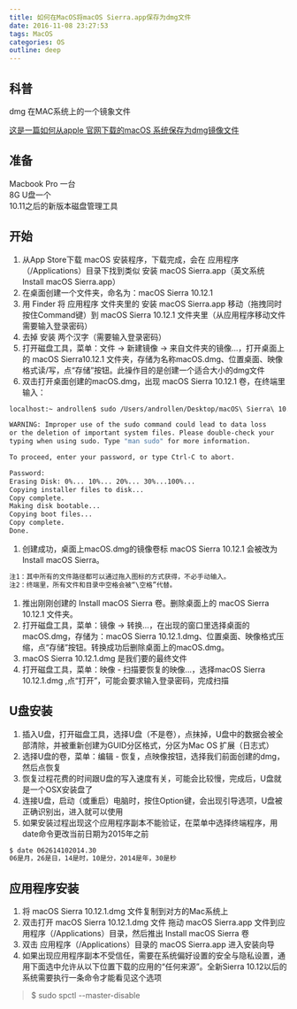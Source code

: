 ```yaml
---
title: 如何在MacOS将macOS Sierra.app保存为dmg文件
date: 2016-11-08 23:27:53  
tags: MacOS   
categories: OS  
outline: deep
---
```

## 科普  

dmg 在MAC系统上的一个镜象文件  

[这是一篇如何从apple 官网下载的macOS 系统保存为dmg镜像文件](http://www.macx.cn/thread-2169354-1-1.html)  

## 准备  

  Macbook Pro 一台  
  8G U盘一个  
  10.11之后的新版本磁盘管理工具  
<!--more-->
## 开始

1. 从App Store下载 macOS 安装程序，下载完成，会在 应用程序（/Applications）目录下找到类似 安装 macOS Sierra.app（英文系统 Install macOS Sierra.app）  
1. 在桌面创建一个文件夹，命名为：macOS Sierra 10.12.1
1. 用 Finder 将 应用程序 文件夹里的 安装 macOS Sierra.app 移动（拖拽同时按住Command键）到 macOS Sierra 10.12.1 文件夹里（从应用程序移动文件需要输入登录密码）  
1. 去掉 安装 两个汉字（需要输入登录密码）  
1. 打开磁盘工具，菜单：文件 -> 新建镜像 -> 来自文件夹的镜像...，打开桌面上的 macOS Sierra10.12.1 文件夹，存储为名称macOS.dmg、位置桌面、映像格式读/写，点“存储”按钮。此操作目的是创建一个适合大小的dmg文件  
1. 双击打开桌面创建的macOS.dmg，出现 macOS Sierra 10.12.1 卷，在终端里输入：  

  ``` bash
  localhost:~ androllen$ sudo /Users/androllen/Desktop/macOS\ Sierra\ 10.12.1/macOS\ Sierra.app/Contents/Resources/createinstallmedia --volume /Volumes/macOS\ Sierra\ 10.12.1 --applicationpath /Users/androllen/Desktop/macOS\ Sierra\ 10.12.1/macOS\ Sierra.app --nointeraction

  WARNING: Improper use of the sudo command could lead to data loss  
  or the deletion of important system files. Please double-check your  
  typing when using sudo. Type "man sudo" for more information.  

  To proceed, enter your password, or type Ctrl-C to abort.  

  Password:  
  Erasing Disk: 0%... 10%... 20%... 30%...100%...  
  Copying installer files to disk...  
  Copy complete.  
  Making disk bootable...  
  Copying boot files...  
  Copy complete.  
  Done.  
  ```

1. 创建成功，桌面上macOS.dmg的镜像卷标 macOS Sierra 10.12.1 会被改为 Install macOS Sierra。  

  ``` bash
  注1：其中所有的文件路径都可以通过拖入图标的方式获得，不必手动输入。  
  注2：终端里，所有文件和目录中空格会被“\空格”代替。
  ```

1. 推出刚刚创建的 Install macOS Sierra 卷。删除桌面上的 macOS Sierra 10.12.1 文件夹。  
1. 打开磁盘工具，菜单：镜像 -> 转换...，在出现的窗口里选择桌面的macOS.dmg，存储为：macOS Sierra 10.12.1.dmg、位置桌面、映像格式压缩，点“存储”按钮。转换成功后删除桌面上的macOS.dmg。  
1. macOS Sierra 10.12.1.dmg 是我们要的最终文件  
1. 打开磁盘工具，菜单：映像 - 扫描要恢复的映像...，选择macOS Sierra 10.12.1.dmg ,点“打开”，可能会要求输入登录密码，完成扫描  

## U盘安装

1. 插入U盘，打开磁盘工具，选择U盘（不是卷），点抹掉，U盘中的数据会被全部清除，并被重新创建为GUID分区格式，分区为Mac OS 扩展（日志式）  
1. 选择U盘的卷，菜单：编辑 - 恢复，点映像按钮，选择我们前面创建的dmg，然后点恢复  
1. 恢复过程花费的时间跟U盘的写入速度有关，可能会比较慢，完成后，U盘就是一个OSX安装盘了  
1. 连接U盘，启动（或重启）电脑时，按住Option键，会出现引导选项，U盘被正确识别出，进入就可以使用  
1. 如果安装过程出现这个应用程序副本不能验证，在菜单中选择终端程序，用date命令更改当前日期为2015年之前  

```sh
$ date 062614102014.30  
06是月，26是日，14是时，10是分，2014是年，30是秒
```

## 应用程序安装  

1. 将 macOS Sierra 10.12.1.dmg 文件复制到对方的Mac系统上
1. 双击打开 macOS Sierra 10.12.1.dmg 文件 拖动 macOS Sierra.app 文件到应用程序（/Applications）目录，然后推出 Install macOS Sierra 卷  
1. 双击 应用程序（/Applications）目录的 macOS Sierra.app 进入安装向导
1. 如果出现应用程序副本不受信任，需要在系统偏好设置的安全与隐私设置，通用下面选中允许从以下位置下载的应用的“任何来源”。全新Sierra 10.12以后的系统需要执行一条命令才能看见这个选项  

> $ sudo spctl --master-disable
